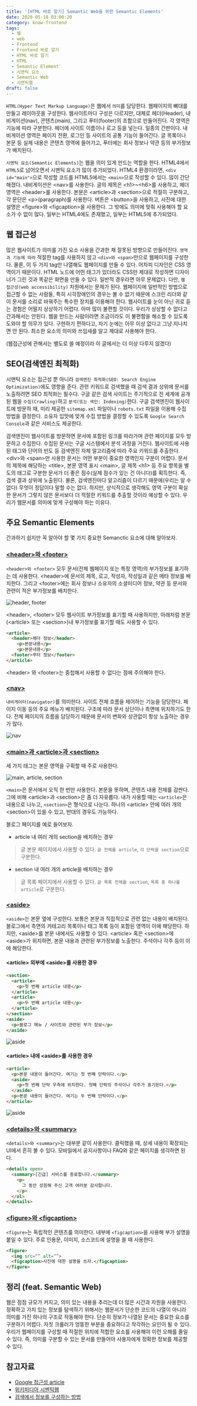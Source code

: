 ```yaml
---
title: '[HTML 바로 알기] Semantic Web을 위한 Semantic Elements'
date: 2020-05-10 03:00:20
category: know-frontend
tags:
  - 웹
  - web
  - Frontend
  - Frontend 바로 알기
  - HTML 바로 알기
  - HTML
  - Semantic Element
  - 시맨틱 요소
  - Semantic Web
  - 시맨틱웹 
draft: false
---
```

`HTML(Hyper Text Markup Language)`은 웹에서 `의미`를 담당한다. 웹페이지의 뼈대를 만들고 레이아웃을 구성한다. 웹사이트마다 구성은 다르지만, 대체로 헤더(Header), 내비게이션(nav), 콘텐츠(main), 그리고 푸터(footer)의 조합으로 만들어진다. 각 영역은 기능에 따라 구분한다. 헤더에 사이트 이름이나 로고 등을 넣는다. 일종의 간판이다. 내비게이션 영역은 페이지 전환, 로그인 등 사이트의 공통 기능이 들어간다. 글 목록이나 본문 등 실제 내용은 콘텐츠 영역에 들어가고, 푸터에는 회사 정보나 약관 등의 부가정보가 배치된다.

`시맨틱 요소(Semantic Elements)`는 웹을 의미 있게 만드는 역할을 한다. HTML4에서 `HTML5`로 넘어오면서 시맨틱 요소가 많이 추가되었다. HTML4 환경이라면, `<div id="main">`으로 작성할 코드를 HTML5에서는 `<main>`으로 작성할 수 있다. 많이 간단해졌다. 내비게이션은 \<nav\>를 사용한다. 글의 제목은 \<h1\>~\<h6\>를 사용하고, 헤더 영역은 \<header\>를 사용한다. 본문은 \<article\>과 \<section\>으로 적절히 구분하고, 각 문단은 \<p\>(paragraph)를 사용한다. 버튼은 \<button\>을 사용하고, 사진에 대한 설명은 \<figure\>와 \<figcaption\>을 사용한다. 그 밖에도 의미에 맞춰 사용해야 할 요소가 수 없이 많다. 일부는 HTML4에도 존재했고, 일부는 HTML5에 추가되었다. 

## 웹 접근성

많은 웹사이트가 의미를 가진 요소 사용을 간과한 채 잘못된 방향으로 만들어진다. `영역과 기능에 따라` 적절한 tag를 사용하지 않고 `<div>와 <span>`만으로 웹페이지를 구성한다. 물론, 이 두 가지 tag만 나열해도 웹페이지를 만들 수 있다. 어차피 디자인은 CSS 영역이기 때문이다. HTML 노드에 어떤 태그가 있더라도 CSS만 제대로 작성하면 디자이너가 그린 것과 똑같은 화면을 만들 수 있다. 일반적 경우라면 아무 문제없다. 다만, `웹 접근성(web accessibility)` 차원에서는 문제가 된다. 웹페이지에 일반적인 방법으로 접근할 수 없는 사람들, 특히 시각장애인의 경우는 볼 수 없기 때문에 스크린 리더와 같이 문서를 소리로 바꿔주는 특수한 장치를 이용해야 한다. 웹사이트를 눈이 아닌 귀로 듣는 경험은 어떨지 상상하기 어렵다. 아마 많이 불편할 것이다. 우리가 상상할 수 없다고 간과해서는 안된다. 웹을 만드는 사람이라면 조금이라도 이 불편함을 해소할 수 있도록 도와야 할 의무가 있다. 구현하기 편하다고, 자기 눈에는 아무 이상 없다고 그냥 지나치면 안 된다. 최소한 요소의 의미와 쓰임새를 알고 제대로 사용해야 한다.

(웹접근성에 관해서는 별도로 쓸 예정이라 이 글에서는 더 이상 다루지 않겠다)

## SEO(검색엔진 최적화)

시맨틱 요소는 접근성 뿐 아니라 `검색엔진 최적화(SEO: Search Engine Optimization)`에도 영향을 준다. 관련 키워드로 검색했을 때 검색 결과 상위에 문서를 노출하려면 SEO 최적화는 필수다. 구글 같은 검색 사이트는 주기적으로 전 세계에 공개된 웹을 `수집(Crawling)`하고 `분석(또는 색인: Indexing)`한다. 구글 검색엔진이 웹사이트에 방문하 때, 미리 제공한 `sitemap.xml` 파일이나 `robots.txt` 파일을 이용해 수집 방법을 결정한다. 소유자 입맛에 맞게 수집 방법을 결정할 수 있도록 `Google Search Console`과 같은 서비스도 제공한다. 

검색엔진이 웹사이트를 방문하면 문서에 포함된 링크를 따라가며 관련 페이지를 모두 방문하고 수집한다. 수집된 문서는 구글 시스템에서 분석 과정을 거친다. 웹사이트에 사용된 태그와 단어의 빈도 등 검색엔진 자체 알고리즘에 따라 주요 키워드를 추출한다. \<div\>와 \<span\>만 사용한 문서는 어떤 부분이 중요한 영역인지 구분이 어렵다. 문서의 제목에 해당하는 \<title\>, 본문 영역 표시 \<main\>, 글 제목 \<h1\> 등 주요 항목을 별도의 태그로 구분한 문서가 더 좋은 점수(실제 점수가 있는 건 아니다)를 획득한다. 즉, 검색 결과 상위에 노출된다. 물론, 검색엔진마다 알고리즘이 다르기 때문에(우리는 알 수 없다) 무엇이 정답이다 말할 수는 없다. 하지만, 상식적으로 생각해도 영역 구분이 확실한 문서가 그렇지 않은 문서보다 더 적절한 키워드를 추출할 것이라 예상할 수 있다. 우리가 웹문서를 의미에 맞게 구성해야 하는 이유다. 

## 주요 Semantic Elements

간과하기 쉽지만 꼭 알아야 할 몇 가지 중요한 Semanctic 요소에 대해 알아보자.

### <u>\<header\>와 \<footer\></u>

`<header>와 <footer>` 모두 문서(전체 웹페이지 또는 특정 영역)의 부가정보를 표기하는 데 사용한다. \<header\>에 문서의 제목, 로고, 작성자, 작성일과 같은 메타 정보를 배치한다. 그리고 \<footer\>에는 회사 정보나 소유자의 소셜미디어 정보, 약관 등 문서와 관련이 적은 부가정보를 배치한다.

![header, footer](./1.jpg)

\<header\>, \<footer\> 모두 웹사이트 부가정보를 표기할 때 사용하지만, 아래처럼 본문(\<article\> 또는 \<section\>)내 부가정보를 표기할 때도 사용할 수 있다. 

~~~HTML
<article>
  <header>헤더 정보</header>
    <p>본문내용</p>
    <p>본문내용</p>
  <footer>푸터 정보</footer>
</article>
~~~

\<header\> 와 \<footer\>는 중첩해서 사용할 수 없다는 점에 주의해야 한다.

### <u>\<nav\></u>

`내비게이터(navigator)`를 의미한다. 사이트 전체 흐름을 제어하는 기능을 담당한다. 페이지 이동 등의 주요 메뉴가 배치된다. 구조에 따라 문서 상단이나 측면에 위치하기도 한다. 전체 페이지의 흐름을 담당하기 때문에 문서의 변화와 상관없이 항상 노출하는 경우가 많다.

![nav](./2.jpg)

### <u>\<main\>과 \<article\>과 \<section\> </u>

세 가지 태그는 본문 영역을 구획할 때 주로 사용한다. 

![main, article, section](./3.jpg)

`<main>`은 문서에서 오직 한 번만 사용한다. 본문을 뜻하며, 콘텐츠 내용 전체를 감싼다. 그에 비해 <article\>과 \<section\>은 좀 더 자유롭다. 내가 사용할 때는 `<article>`은 내용으로 나누고, `<section>`은 형식으로 나눈다. 하나의 \<article\> 안에 여러 개의 \<section\>이 있을 수 있고, 반대의 경우도 가능하다.

블로그 페이지를 예로 들어보자.

- article 내 여러 개의 section을 배치하는 경우

> 글 본문 페이지에서 사용할 수 있다. `글 전체를 article`, `각 단락을 section`으로 구분한다.
 
- section 내 여러 개의 article을 배치하는 경우

> 글 목록 페이지에서 사용할 수 있다. `글 목록 전체를 section`, `목록 중 하나를 article`로 구분한다.

### <u>\<aside\></u>

`<aside>`는 본문 옆에 구성한다. 보통은 본문과 직접적으로 관련 없는 내용이 배치된다. 블로그에서 측면의 카테고리 목록이나 태그 목록 등이 포함된 영역이 이에 해당한다. 하지만, \<aside\>를 본문 내에서도 사용할 수 있다. \<article\> 혹은 \<section\>에 \<aside\>가 위치하면, 본문 내용과 관련된 부가정보를 노출한다. 주석이나 각주 등이 이에 해당한다.

#### \<article\> 외부에 \<aside\>를 사용한 경우

~~~HTML
<section>
  <article>
    <p>첫 번째 article 내용</p>
  </article>
  <article>
    <p>두 번째 article 내용</p>
  </article>
</section>
<aside>
  <p>블로그 메뉴 / 사이트와 관련된 부가 정보</p>
</aside>
~~~

![aside](./4.jpg)

#### \<article\> 내에 \<aside\>를 사용한 경우

~~~HTML
<article>
  <p>본문 내용이 들어간다. 여기는 첫 번째 단락이다.</p>
  <aside>
    <p>첫 번째 단락 우측에 위치한다. 첫째 단락의 주석이나 각주가 표기된다.</p>
  </aside>
  <p>본문 내용이 들어간다. 여기는 두 번째 단락이다.</p>
</article>
~~~

![aside](./5.jpg)

### <u>\<details\>와 \<summary\></u>

`<details>와 <summary>`는 대부분 같이 사용한다. 클릭했을 때, 상세 내용이 확장되는 UI에서 흔히 볼 수 있다. 모바일에서 공지사항이나 FAQ와 같은 페이지를 생각하면 된다. 

~~~HTML
<details open>
  <summary>[긴급] 서비스를 종료합니다.</summary>
    <p>
      그 동안 성원해 주신 고객 여러분 감사합니다. 
    </p>
  </ol>
</details>
~~~

### <u>\<figure\>와 \<figcaption\></u>

`<figure>`는 독립적인 콘텐츠를 의미한다. 내부에 `<figcaption>`을 사용해 부가 설명을 붙일 수 있다. 주로 인용문, 이미지, 소스코드에 설명을 쓸 때 사용한다.  

~~~HTML
<figure>
  <img src=“” alt=“”>
  <figcaption>사진에 대한 설명을 쓰자.</figcaption>
</figure>
~~~

## 정리 (feat. Semantic Web)

웹은 점점 규모가 커지고, 의미 있는 내용을 추리는데 더 많은 시간과 자원을 사용한다. 정확하고 가치 있는 정보를 탐색하기 위해서는 웹문서가 단순한 코드의 나열이 아니라 의미를 가진 하나의 구조로 작동해야 한다. 단순히 정보가 나열된 문서는 중요한 요소를 구분하기 어렵다. 자칫 크롤러가 엉뚱한 부분을 중요하다고 착각하는 요인이 될 수 있다. 우리가 웹페이지를 구성할 때 적절한 위치에 적합한 요소를 사용해야 이런 오해를 줄일 수 있다. 즉, 의미를 구분할 수 있는 문서를 만들어야 사용자에게 정확한 정보를 제공할 수 있다. 

## 참고자료

- [Google 접근성 article](https://developers.google.com/web/fundamentals/accessibility?hl=ko)
- [위키피디아 시멘틱웹](https://ko.wikipedia.org/wiki/%EC%8B%9C%EB%A7%A8%ED%8B%B1_%EC%9B%B9)
- [검색에서 정보를 구성하는 방법](https://www.google.com/intl/ko/search/howsearchworks/crawling-indexing/)
